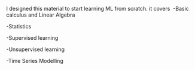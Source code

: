 I designed this material to start learning ML from scratch.
it covers 
-Basic calculus and Linear Algebra

-Statistics 

-Supervised learning

-Unsupervised learning

-Time Series Modelling
